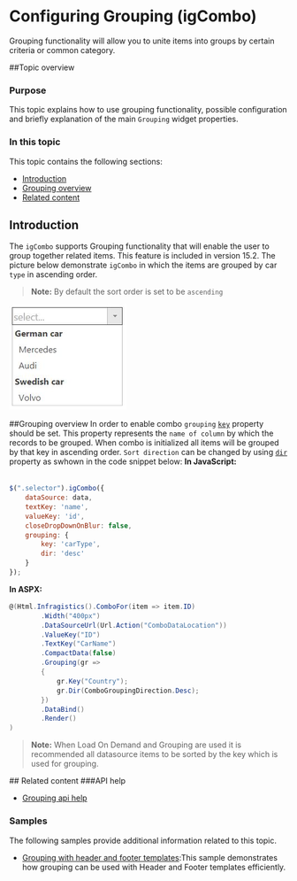 ﻿<!--
|metadata|
{
    "fileName": "igCombo-grouping",
    "controlName": "igCombo",
    "tags": ["Grouping", "How Do I", "Unite", "Order"]
}
|metadata|
-->

# Configuring Grouping (igCombo)

Grouping functionality will allow you to unite items into groups by certain criteria or common category.

##Topic overview
### Purpose
This topic explains how to use grouping functionality, possible configuration and briefly explanation of the main `Grouping` widget properties.
### In this topic

This topic contains the following sections:

-   [Introduction](#introduction)
-   [Grouping overview](#groupingOverview)
-   [Related content](#relatedContent)

## <a id="introduction"></a> Introduction
The `igCombo` supports Grouping functionality that will enable the user to group together related items. This feature is included in version 15.2. The picture below demonstrate `igCombo` in which the items are grouped by car `type`  in ascending order.
> **Note:** By default the sort order is set to be `ascending` 

![](images/igCombo_Grouping.png)

##<a id="groupingOverview"></a>Grouping overview
In order to enable combo `grouping` [`key`](%%jQueryApiUrl%%/ui.igcombo#options:grouping.key) property should be set. This property represents the `name of column` by which the records to be grouped. When combo is initialized all items will be grouped by that key in ascending order. `Sort direction` can be changed by using [`dir`](%%jQueryApiUrl%%/ui.igcombo#options:grouping.dir) property as swhown in the code snippet below:
**In JavaScript:**

```js

$(".selector").igCombo({
	dataSource: data,
	textKey: 'name',
	valueKey: 'id',
	closeDropDownOnBlur: false,
	grouping: {
		key: 'carType',
		dir: 'desc'
	}
});
```

**In ASPX:**

```csharp
@(Html.Infragistics().ComboFor(item => item.ID)
        .Width("400px")
        .DataSourceUrl(Url.Action("ComboDataLocation"))
        .ValueKey("ID")
        .TextKey("CarName")
        .CompactData(false)
        .Grouping(gr =>
        {
            gr.Key("Country");
            gr.Dir(ComboGroupingDirection.Desc);
        })
        .DataBind()
        .Render()
)
```

> **Note:** When Load On Demand and Grouping are used it is recommended all datasource items to be sorted by the key which is used for grouping.

##<a id="relatedContent"></a> Related content
###API help

-	[Grouping api help](%%jQueryApiUrl%%/ui.igcombo#options:grouping)

### Samples

The following samples provide additional information related to this topic.
-	[Grouping with header and footer templates](%%SamplesUrl%%/combo/grouping):This sample demonstrates how grouping can be used with Header and Footer templates efficiently.
